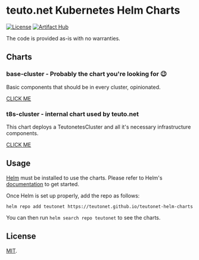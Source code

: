 # teuto.net Kubernetes Helm Charts

[![License](https://img.shields.io/badge/License-MIT-blue.svg)](https://opensource.org/licenses/MIT)
[![Artifact Hub](https://img.shields.io/endpoint?url=https://artifacthub.io/badge/repository/teuto-net)](https://artifacthub.io/packages/search?repo=teuto-net)

The code is provided as-is with no warranties.

## Charts

### base-cluster - Probably the chart you're looking for 😉

Basic components that should be in every cluster, opinionated.

[CLICK ME](./charts/base-cluster)

### t8s-cluster - internal chart used by teuto.net

This chart deploys a TeutonetesCluster and all it's necessary infrastructure components.

[CLICK ME](./charts/t8s-cluster)

## Usage

[Helm](https://helm.sh) must be installed to use the charts.
Please refer to Helm's [documentation](https://helm.sh/docs/) to get started.

Once Helm is set up properly, add the repo as follows:

```console
helm repo add teutonet https://teutonet.github.io/teutonet-helm-charts
```

You can then run `helm search repo teutonet` to see the charts.

## License

[MIT](https://github.com/teutonet/teutonet-helm-charts/blob/main/LICENSE).

